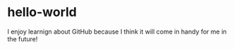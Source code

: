 # hello-world

I enjoy learnign about GitHub because I think it will come in handy for me in the future!
